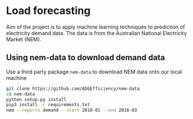 # Load forecasting

Aim of the project is to apply machine learning techniques to prediction of electricity demand data.  The data is from the Australian National Electricity Market (NEM).

## Using nem-data to download demand data

Use a third party package `nem-data` to download NEM data onto our local machine

```bash
git clone https://github.com/ADGEfficiency/nem-data
cd nem-data
python setup.py install
pip3 install -r requirements.txt
nem --reports demand --start 2018-01 --end 2018-03
```
